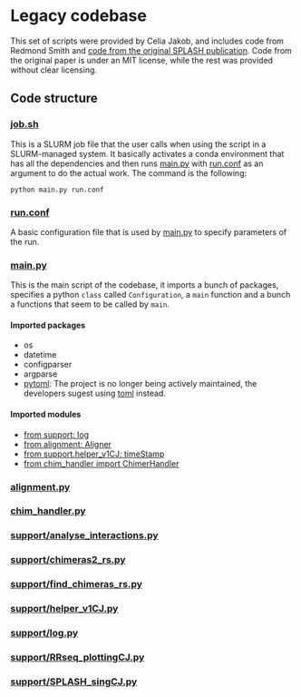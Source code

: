 # Legacy codebase
This set of scripts were provided by Celia Jakob, and includes code from Redmond Smith and [code from the original SPLASH publication](https://github.com/CSB5/splash). Code from the original paper is under an MIT license, while the rest was provided without clear licensing.

## Code structure

### [job.sh](job.sh)
This is a SLURM job file that the user calls when using the script in a SLURM-managed system. It basically activates a conda environment that has all the dependencies and then runs [main.py](main.py) with [run.conf](run.conf) as an argument to do the actual work. The command is the following:

`python main.py run.conf`

### [run.conf](run.conf)
A basic configuration file that is used by [main.py](main.py) to specify parameters of the run.

### [main.py](main.py)
This is the main script of the codebase, it imports a bunch of packages, specifies a python `class` called `Configuration`, a `main` function and a bunch a functions that seem to be called by `main`.

#### Imported packages
- os
- datetime
- configparser
- argparse
- [pytoml](https://pypi.org/project/pytoml/): The project is no longer being actively maintained, the developers sugest using [toml](https://github.com/uiri/toml) instead.

#### Imported modules
- [from support: log](support/log.py)
- [from alignment: Aligner](alignment.py)
- [from support.helper_v1CJ: timeStamp](support/helper_v1CJ.py)
- [from chim_handler import ChimerHandler](chim_handler.py)

### [alignment.py](alignment.py)


### [chim_handler.py](chim_handler.py)


### [support/analyse_interactions.py](support/analyse_interactions.py)


### [support/chimeras2_rs.py](support/chimeras2_rs.py)


### [support/find_chimeras_rs.py](support/find_chimeras_rs.py)


### [support/helper_v1CJ.py](support/helper_v1CJ.py)


### [support/log.py](support/log.py)


### [support/RRseq_plottingCJ.py](support/RRseq_plottingCJ.py)


### [support/SPLASH_singCJ.py](support/SPLASH_singCJ.py)

